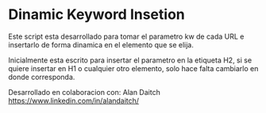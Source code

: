 # Dinamic Keyword Insetion

Este script esta desarrollado para tomar el parametro kw de cada URL e insertarlo de forma dinamica en el elemento que se elija.

Inicialmente esta escrito para insertar el parametro en la etiqueta H2, si se quiere insertar en H1 o cualquier otro elemento, solo hace falta cambiarlo en donde corresponda.

Desarrollado en colaboracion con: 
Alan Daitch 
https://www.linkedin.com/in/alandaitch/
